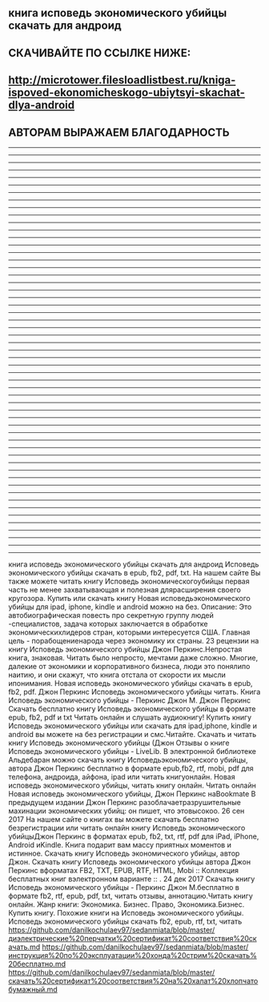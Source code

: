 книга исповедь экономического убийцы скачать для андроид
--------------------------------------------------
СКАЧИВАЙТЕ ПО ССЫЛКЕ НИЖЕ:
--------------------------------------------------
http://microtower.filesloadlistbest.ru/kniga-ispoved-ekonomicheskogo-ubiytsyi-skachat-dlya-android
--------------------------------------------------
АВТОРАМ ВЫРАЖАЕМ БЛАГОДАРНОСТЬ
--------------------------------------------------
--------------------------------------------------
--------------------------------------------------
--------------------------------------------------
--------------------------------------------------
--------------------------------------------------
--------------------------------------------------
--------------------------------------------------
--------------------------------------------------
--------------------------------------------------
--------------------------------------------------
--------------------------------------------------
--------------------------------------------------
--------------------------------------------------
--------------------------------------------------
--------------------------------------------------
--------------------------------------------------
--------------------------------------------------
--------------------------------------------------
--------------------------------------------------
--------------------------------------------------
--------------------------------------------------
--------------------------------------------------
--------------------------------------------------
--------------------------------------------------
--------------------------------------------------
--------------------------------------------------
--------------------------------------------------
--------------------------------------------------
--------------------------------------------------
--------------------------------------------------
--------------------------------------------------
--------------------------------------------------
--------------------------------------------------
--------------------------------------------------
--------------------------------------------------
--------------------------------------------------
--------------------------------------------------
--------------------------------------------------
--------------------------------------------------
--------------------------------------------------
--------------------------------------------------
--------------------------------------------------
--------------------------------------------------
--------------------------------------------------
--------------------------------------------------
--------------------------------------------------
--------------------------------------------------
--------------------------------------------------
--------------------------------------------------
--------------------------------------------------
--------------------------------------------------
--------------------------------------------------
--------------------------------------------------
--------------------------------------------------
--------------------------------------------------
книга исповедь экономического убийцы скачать для андроид Исповедь экономического убийцы скачать в epub, fb2, pdf, txt. На нашем сайте Вы также можете читать книгу Исповедь экономическогоубийцы  первая часть не менее захватывающая и полезная длярасширения своего кругозора. Купить или скачать книгу Новая исповедьэкономического убийцы для ipad, iphone, kindle и android можно на без. Описание: Это автобиографическая повесть про секретную группу людей -специалистов, задача которых заключается в обработке экономическихлидеров стран, которыми интересуется США. Главная цель - порабощениенарода через экономику их страны. 23 рецензии на книгу Исповедь экономического убийцы Джон Перкинс.Непростая книга, знаковая.  Читать было непросто, мечтами даже сложно. Многие, далекие от экономики и корпоративного бизнеса, люди это понялипо наитию, и они скажут, что книга отстала от скорости их мысли ипонимания. Новая исповедь экономического убийцы скачать в epub, fb2, pdf. Джон Перкинс Исповедь экономического убийцы  читать. Книга Исповедь экономического убийцы - Перкинс Джон М. Джон Перкинс  Скачать бесплатно книгу Исповедь экономического убийцы в формате epub, fb2, pdf и txt  Читать онлайн и слушать аудиокнигу! Купить книгу Исповедь экономического убийцы или скачать для ipad,iphone, kindle и android вы можете на  без регистрации и смс.Читайте. Скачать и читать книгу Исповедь экономического убийцы  (Джон
Отзывы о книге Исповедь экономического убийцы - LiveLib. В электронной библиотеке Альдебаран можно скачать книгу Исповедьэкономического убийцы, автора Джон Перкинс бесплатно в формате epub,fb2, rtf, mobi, pdf для телефона, андроида, айфона, ipad или читать книгуонлайн. Новая исповедь экономического убийцы, читать книгу онлайн. Читать онлайн Новая исповедь экономического убийцы, Джон Перкинс наBookmate  В предыдущем издании Джон Перкинс разоблачаетразрушительные махинации экономических убийц: он пишет, что этовысокоо. 26 сен 2017  На нашем сайте о книгах  вы можете скачать бесплатно безрегистрации или читать онлайн книгу Исповедь экономического убийцыДжон Перкинс в форматах epub, fb2, txt, rtf, pdf для iPad, iPhone, Android иKindle. Книга подарит вам массу приятных моментов и истинное. Скачать книгу Исповедь экономического убийцы, автор Джон. Скачать книгу Исповедь экономического убийцы автора Джон Перкинс вформатах FB2, TXT, EPUB, RTF, HTML, Mobi :: Коллекция бесплатных книг вэлектронном варианте :: . 24 дек 2017  Скачать книгу Исповедь экономического убийцы - Перкинс Джон М.бесплатно в формате fb2, rtf, epub, pdf, txt, читать отзывы, аннотацию.Читать книгу онлайн. Жанр книги: Экономика. Бизнес. Право, Экономика.Бизнес. Купить книгу. Похожие книги на Исповедь экономического убийцы. Исповедь экономического убийцы скачать fb2, epub, rtf, txt, читать
https://github.com/danilkochulaev97/sedanmiata/blob/master/диэлектрические%20перчатки%20сертификат%20соответствия%20скачать.md
https://github.com/danilkochulaev97/sedanmiata/blob/master/инструкция%20по%20эксплуатации%20хонда%20стрим%20скачать%20бесплатно.md
https://github.com/danilkochulaev97/sedanmiata/blob/master/скачать%20сертификат%20соответствия%20на%20халат%20хлопчатобумажный.md